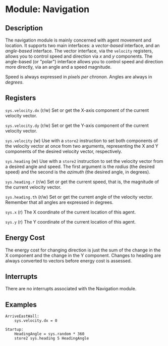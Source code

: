 # Module: Navigation

## Description

The navigation module is mainly concerned with agent movement and location.
It supports two main interfaces: a *vector-based* interface, and an *angle-based* interface. The vector interface, via the `velocity` registers, allows you to control speed and direction via *x* and *y* components.
The angle-based (or "polar") interface allows you to control speed and direction more directly, via an angle and a speed magnitude.

Speed is always expressed in *pixels per chronon*.
Angles are always in *degrees*.

## Registers

`sys.velocity.dx` (r/w) Set or get the X-axis component of the current velocity vector.

`sys.velocity.dy` (r/w) Set or get the Y-axis component of the current velocity vector.

`sys.velocity` (w) Use with a `store2` instruction to set both components of the velocity vector at once from two arguments, representing the X and Y components of the desired velocity vector, respectively.

`sys.heading` (w) Use with a `store2` instruction to set the velocity vector from a desired angle and speed. 
The first argument is the *radius* (the desired speed) and the second is the *azimuth* (the desired angle, in degrees).

`sys.heading.r` (r/w) Set or get the current speed, that is, the magnitude of the current velocity vector.

`sys.heading.th` (r/w) Set or get the current angle of the velocity vector. Remember that all angles are expressed in degrees.

`sys.x` (r) The X coordinate of the current location of this agent.

`sys.y` (r) The Y coordinate of the current location of this agent.

## Energy Cost

The energy cost for changing direction is just the sum of the change in the X component and the change in the Y component. Changes to heading are always converted to vectors before energy cost is assessed.

## Interrupts

There are no interrupts associated with the Navigation module.



## Examples

```
ArriveEastWall:
	sys.velocity.dx = 0
```

```
Startup:
	HeadingAngle = sys.random * 360
	store2 sys.heading 5 HeadingAngle
```
